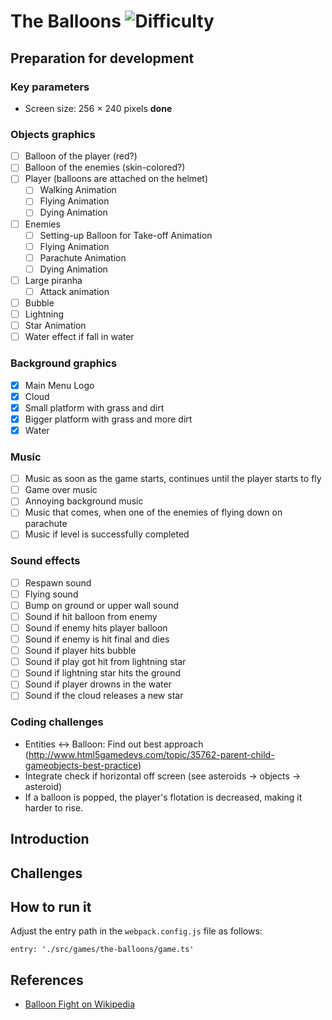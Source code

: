 # The Balloons ![Difficulty](https://img.shields.io/badge/Difficulty-Intermediate-blue.svg)

## Preparation for development

### Key parameters

- Screen size: 256 × 240 pixels **done**

### Objects graphics

- [ ] Balloon of the player (red?)
- [ ] Balloon of the enemies (skin-colored?)
- [ ] Player (balloons are attached on the helmet)
  - [ ] Walking Animation
  - [ ] Flying Animation
  - [ ] Dying Animation
- [ ] Enemies
  - [ ] Setting-up Balloon for Take-off Animation
  - [ ] Flying Animation
  - [ ] Parachute Animation
  - [ ] Dying Animation
- [ ] Large piranha
  - [ ] Attack animation
- [ ] Bubble
- [ ] Lightning
- [ ] Star Animation
- [ ] Water effect if fall in water

### Background graphics

- [x] Main Menu Logo
- [X] Cloud
- [X] Small platform with grass and dirt
- [X] Bigger platform with grass and more dirt
- [X] Water

### Music

- [ ] Music as soon as the game starts, continues until the player starts to fly
- [ ] Game over music
- [ ] Annoying background music
- [ ] Music that comes, when one of the enemies of flying down on parachute
- [ ] Music if level is successfully completed

### Sound effects

- [ ] Respawn sound
- [ ] Flying sound
- [ ] Bump on ground or upper wall sound
- [ ] Sound if hit balloon from enemy
- [ ] Sound if enemy hits player balloon
- [ ] Sound if enemy is hit final and dies
- [ ] Sound if player hits bubble
- [ ] Sound if play got hit from lightning star
- [ ] Sound if lightning star hits the ground
- [ ] Sound if player drowns in the water
- [ ] Sound if the cloud releases a new star

### Coding challenges

- Entities <-> Balloon: Find out best approach (http://www.html5gamedevs.com/topic/35762-parent-child-gameobjects-best-practice)
- Integrate check if horizontal off screen (see asteroids -> objects -> asteroid)
- If a balloon is popped, the player's flotation is decreased, making it harder to rise.

## Introduction
## Challenges
## How to run it

Adjust the entry path in the `webpack.config.js` file as follows:
```
entry: './src/games/the-balloons/game.ts'
```

## References

* [Balloon Fight on Wikipedia](https://en.wikipedia.org/wiki/Balloon_Fight)
